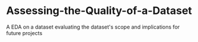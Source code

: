 # Assessing-the-Quality-of-a-Dataset
A EDA on a dataset evaluating the dataset's scope and implications for future projects
